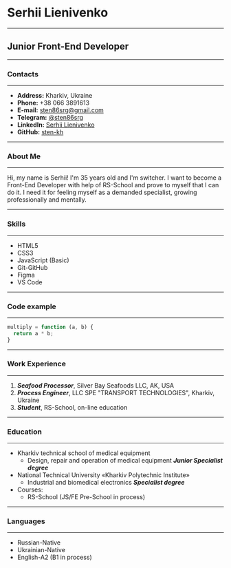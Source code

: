 # Serhii Lienivenko
---
## Junior Front-End Developer

---
### Contacts
---
* **Address:** Kharkiv, Ukraine
* **Phone:** +38 066 3891613
* **E-mail:** sten86srg@gmail.com
* **Telegram:** [@sten86srg](https://t.me/sten86srg "Ссылка на Telegramm")
* **LinkedIn:** [Serhii Lienivenko](https://www.linkedin.com/in/lienivenko-serhii-404899102 "Ссылка на профиль LinkedIn")
* **GitHub:** [sten-kh](https://github.com/sten-kh "Ссылка на GitHub аккаунт")

---
### About Me
---
Hi, my name is Serhii! I'm 35 years old and I'm switcher. I want to become a Front-End Developer with help of RS-School and prove to myself that I can do it.
 I need it for feeling myself as a demanded specialist, growing professionally and mentally.

---
### Skills
---
* HTML5
* CSS3
* JavaScript (Basic)
* Git-GitHub
* Figma
* VS Code

---
### Code example
---
```js
multiply = function (a, b) {
  return a * b;
}
```

---
### Work Experience
---
1. ***Seafood Processor***, Silver Bay Seafoods LLC, AK, USA
2. ***Process Engineer***, LLC SPE "TRANSPORT TECHNOLOGIES", Kharkiv, Ukraine
3. ***Student***, RS-School, on-line education

---
### Education
---
* Kharkiv technical school of medical equipment
    + Design, repair and operation of medical equipment ***Junior Specialist degree***
* National Technical University «Kharkiv Polytechnic Institute»
    + Industrial and biomedical electronics ***Specialist degree***
* Courses:
    + RS-School (JS/FE Pre-School in process)

---
### Languages
---
* Russian-Native
* Ukrainian-Native
* English-A2 (B1 in process)